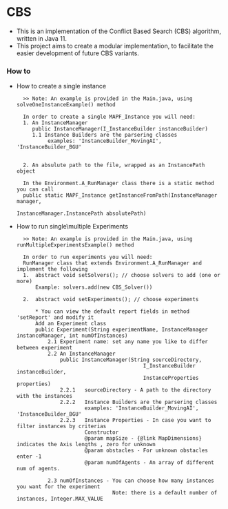 # CBS
* This is an implementation of the Conflict Based Search (CBS) algorithm, written in Java 11. 
* This project aims to create a modular implementation, to facilitate the easier development of future CBS variants.

### How to 
* How to create a single instance
    
        >> Note: An example is provided in the Main.java, using solveOneInstanceExample() method
        
        In order to create a single MAPF_Instance you will need:
        1. An InstanceManager
           public InstanceManager(I_InstanceBuilder instanceBuilder)
           1.1 Instance Builders are the parsering classes
                examples: 'InstanceBuilder_MovingAI', 'InstanceBuilder_BGU'
        
        
        2. An absulute path to the file, wrapped as an InstancePath object
        
        In the Environment.A_RunManager class there is a static method you can call
        public static MAPF_Instance getInstanceFromPath(InstanceManager manager, 
                                                        InstanceManager.InstancePath absolutePath)
                                                        
* How to run single\multiple Experiments    
        
        >> Note: An example is provided in the Main.java, using runMultipleExperimentsExample() method
        
        In order to run experiments you will need:
        RunManager class that extends Environment.A_RunManager and implement the following
        1.  abstract void setSolvers(); // choose solvers to add (one or more)
            Example: solvers.add(new CBS_Solver())
            
        2.  abstract void setExperiments(); // choose experiments
            
            * You can view the default report fields in method 'setReport' and modify it 
            Add an Experiment class
            public Experiment(String experimentName, InstanceManager instanceManager, int numOfInstances)
                2.1 Experiment name: set any name you like to differ between experiment
                2.2 An InstanceManager       
                    public InstanceManager(String sourceDirectory,
                                               I_InstanceBuilder instanceBuilder,
                                               InstanceProperties properties)
                    2.2.1   sourceDirectory - A path to the directory with the instances
                    2.2.2   Instance Builders are the parsering classes
                            examples: 'InstanceBuilder_MovingAI', 'InstanceBuilder_BGU'
                    2.2.3   Instance Properties - In case you want to filter instances by criterias
                            Constructor
                            @param mapSize - {@link MapDimensions} indicates the Axis lengths , zero for unknown
                            @param obstacles - For unknown obstacles enter -1
                            @param numOfAgents - An array of different num of agents. 
            
                2.3 numOfInstances - You can choose how many instances you want for the experiment
                                     Note: there is a default number of instances, Integer.MAX_VALUE
                                